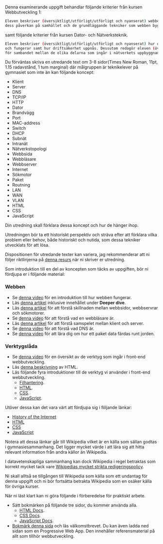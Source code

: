 Denna examinerande uppgift behandlar följande kriterier från kursen Webbutveckling 1:

```bash
Eleven beskriver (översiktligt/utförligt/utförligt och nyanserat) webbens historia och
dess påverkan på samhället och de grundläggande tekniker som webben bygger på.
```

samt följande kriterier från kursen Dator- och Nätverksteknik.

```bash
Eleven beskriver (översiktligt/utförligt/utförligt och nyanserat) hur datorer och lokala nätverk är uppbyggda 
och fungerar samt hur driftsäkerhet uppnås. Dessutom redogör eleven (översiktligt/utförligt/utförligt och nyanserat) 
för sambandet mellan de olika delarna som ingår i nätverkets uppbyggnad
```

Du förväntas skriva en utredande text om 3-8 sidor(Times New Roman, 11pt, 1.15 radavstånd, 1 tum marginal) där målgruppen är teknikelever på gymnasiet som inte än kan följande koncept:

* Klient
* Server
* DNS
* TCP/IP
* HTTP
* Dator
* Brandvägg
* Port
* MAC-address
* Switch
* DHCP
* Subnät
* Intranät
* Nätverkstopologi
* Webbsida
* Webbläsare
* Webbserver
* Internet
* Sökmotor
* Paket
* Routning
* LAN
* WAN
* VLAN
* HTML
* CSS
* JavaScript

Din utredning skall förklara dessa koncept och hur de hänger ihop.

Utredningen bör ta ett historiskt perspektiv och sträva efter att förklara vilka problem eller behov, både historiskt och nutida, som dessa tekniker utvecklats för att lösa.

Dispositionen för utredande texter kan variera, jag rekommenderar att ni följer riktlinjerna på [denna resurs](https://larare.at/svenska/moment/utredande_text/utredande_text.html) när ni skriver er utredning.

Som introduktion till en del av koncepten som täcks av uppgiften, bör ni fördjupa er i följande material:

### Webben
* Se [denna video](https://vimeo.com/128575085) för en introduktion till hur webben fungerar.
* Läs [denna artikel](https://developer.mozilla.org/en-US/Learn/Common_questions/How_does_the_Internet_work) inklusive innehållet under **Deeper dive**.
* Läs [denna artikel](https://developer.mozilla.org/en-US/Learn/Common_questions/Pages_sites_servers_and_search_engines) för att förstå skillnaden mellan webbsidor, webbservrar och sökmotorer.
* Se [denna video](https://youtu.be/BrXPcaRlBqo) för att förstå vad en webbläsare är.
* Läs [denna artikel](https://developer.mozilla.org/en-US/docs/Learn/Getting_started_with_the_web/How_the_Web_works#Clients_and_servers) för att förstå samspelet mellan klient och server.
* Se [denna video](https://www.youtube.com/watch?v=72snZctFFtA&feature=youtu.be&t=45s) för att förstå vad DNS är.
* Se [denna video](https://www.youtube.com/watch?v=ewrBalT_eBM&feature) för att lära dig om hur ett paket data färdas runt jorden.

### Verktygslåda
* Se [denna video](https://www.youtube.com/watch?v=gT0Lh1eYk78) för en översikt av de verktyg som ingår i front-end webbutveckling.
* Läs [denna beskrivning](http://webapps-for-beginners.rubymonstas.org/html.html) av HTML.
* Läs följande fyra introduktioner till de verktyg vi använder i front-end webbutveckling.
  * [Filhantering](https://developer.mozilla.org/en-US/docs/Learn/Getting_started_with_the_web/Dealing_with_files).
  * [HTML](https://developer.mozilla.org/en-US/docs/Learn/Getting_started_with_the_web/HTML_basics).
  * [CSS](https://developer.mozilla.org/en-US/docs/Learn/Getting_started_with_the_web/CSS_basics).
  * [JavaScript](https://developer.mozilla.org/en-US/docs/Learn/Getting_started_with_the_web/JavaScript_basics).


Utöver dessa kan det vara värt att fördjupa sig i följande länkar:

* [History of the Internet](https://en.wikipedia.org/wiki/History_of_the_Internet)
* [HTML](https://en.wikipedia.org/wiki/HTML#History)
* [CSS](https://en.wikipedia.org/wiki/Cascading_Style_Sheets#History)
* [JavaScript](https://en.wikipedia.org/wiki/JavaScript#History)

Notera att dessa länkar går till Wikipedia vilket är en källa som sällan godtas i gymnasiesammanhang. Det ligger mycket värde i att lära sig att hitta relevant information från andra källor än Wikipedia.

I datavetenskapliga sammanhang kan dock Wikipedia i regel betraktas som korrekt mycket tack vare [Wikipedias mycket strikta redigeringspolicy](https://en.wikipedia.org/wiki/Wikipedia:Editing_policy).

Ni skall alltså se tillgången till Wikipedia som källa som ett undantag för denna uppgift och ni bör fortsätta betrakta Wikipedia som en osäker källa för övriga kurser.

När ni läst klart kan ni göra följande i förberedelse för praktiskt arbete.

* Sätt bokmärken på följande tre sidor, du kommer använda alla.
  * [HTML Docs](https://developer.mozilla.org/en-US/docs/Web/HTML/Element).
  * [CSS Docs](https://developer.mozilla.org/en-US/docs/Web/CSS/Reference#Keyword_index).
  * [JavaScript Docs](https://developer.mozilla.org/en-US/docs/Web/JavaScript/Reference).
* [Bokmärk denna sida](https://devdocs.io/) och läs välkomstbrevet. Du kan även ladda ned sidan som en Progressive Web App. Den innehåller referensmaterial på allt som tillhör webbutveckling.
